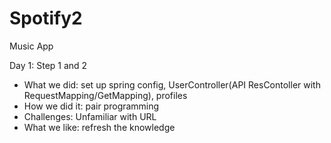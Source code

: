 # Spotify2
Music App

Day 1: Step 1 and 2

- What we did: set up spring config, UserController(API ResContoller with RequestMapping/GetMapping), profiles
- How we did it: pair programming
- Challenges: Unfamiliar with URL
- What we like: refresh the knowledge
